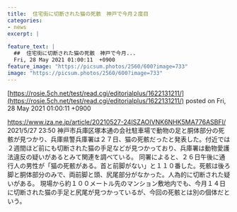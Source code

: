 ```yaml
---
title:  住宅街に切断された猫の死骸　神戸で今月２度目  
categories:
- news
excerpt: |
  
feature_text: |
  ##  住宅街に切断された猫の死骸　神戸で今月...
  Fri, 28 May 2021 01:00:11  +0900
feature_image: "https://picsum.photos/2560/600?image=733"
image: "https://picsum.photos/2560/600?image=733"
---
```


[https://rosie.5ch.net/test/read.cgi/editorialplus/1622131211/](https://rosie.5ch.net/test/read.cgi/editorialplus/1622131211/)
posted on Fri, 28 May 2021 01:00:11  +0900

<!--more-->

https://www.iza.ne.jp/article/20210527-24ISZAOIVNK6NHK5MA776ASBFI/ 2021/5/27 23:50 神戸市兵庫区塚本通の会社駐車場で動物の足と胴体部分の死骸が見つかり、兵庫県警兵庫署は２７日、猫の死骸だったと発表した。付近では２週間ほど前にも切断された猫の手足などが見つかっており、兵庫署は動物愛護法違反の疑いがあるとみて関連を調べている。 同署によると、２６日午後に通行人の男性が「猫の死骸がある。首と前脚がない」と１１０番した。死骸は後ろ脚と胴体部分のみで、両前脚と頭、尻尾部分がなかった。人為的に切断された疑いがある。 現場から約１００メートル先のマンション敷地内でも、今月１４日に切断された猫の手足と尻尾が見つかっているが、今回の死骸とは別の個体だという。
